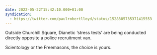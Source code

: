 ```yaml
---
date: 2022-05-22T15:42:10.000+01:00
syndication:
  - https://twitter.com/paulrobertlloyd/status/1528385735371415553
---
```

Outside Churchill Square, Dianetic ‘stress tests’ are being conducted directly opposite a police recruitment van.

Scientology or the Freemasons, the choice is yours.
